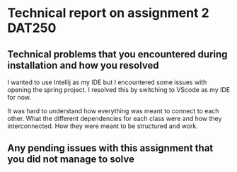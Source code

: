 # Technical report on assignment 2 DAT250

## Technical problems that you encountered during installation and how you resolved
I wanted to use Intellij as my IDE but I encountered some issues with opening the spring project. I resolved this by switching to VScode as my IDE for now.

It was hard to understand how everything was meant to connect to each other. What the different dependencies for each class were and how they interconnected. How they were meant to be structured and work.

## Any pending issues with this assignment that you did not manage to solve